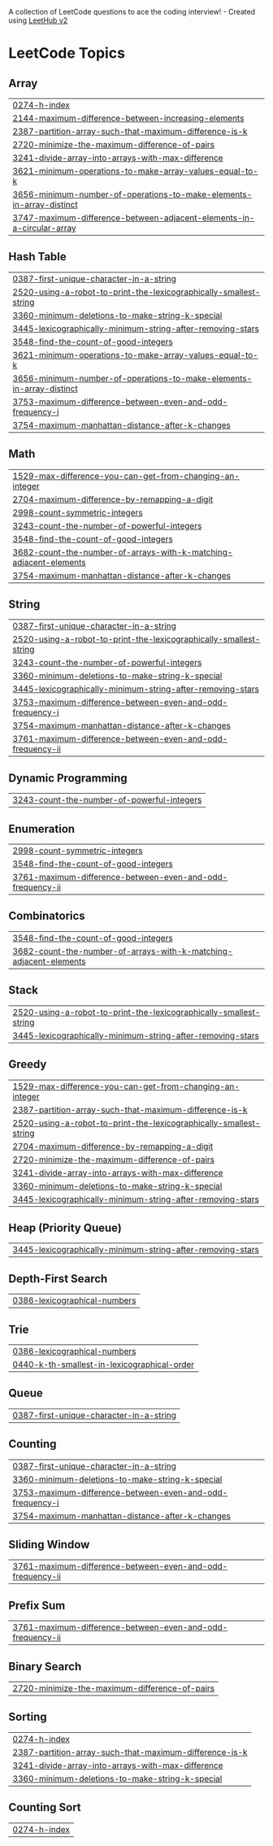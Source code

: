 A collection of LeetCode questions to ace the coding interview! - Created using [LeetHub v2](https://github.com/arunbhardwaj/LeetHub-2.0)
<!---LeetCode Topics Start-->
# LeetCode Topics
## Array
|  |
| ------- |
| [0274-h-index](https://github.com/Pawan-Pandey1/Leetcode-Daily-Questions/tree/master/0274-h-index) |
| [2144-maximum-difference-between-increasing-elements](https://github.com/Pawan-Pandey1/Leetcode-Daily-Questions/tree/master/2144-maximum-difference-between-increasing-elements) |
| [2387-partition-array-such-that-maximum-difference-is-k](https://github.com/Pawan-Pandey1/Leetcode-Daily-Questions/tree/master/2387-partition-array-such-that-maximum-difference-is-k) |
| [2720-minimize-the-maximum-difference-of-pairs](https://github.com/Pawan-Pandey1/Leetcode-Daily-Questions/tree/master/2720-minimize-the-maximum-difference-of-pairs) |
| [3241-divide-array-into-arrays-with-max-difference](https://github.com/Pawan-Pandey1/Leetcode-Daily-Questions/tree/master/3241-divide-array-into-arrays-with-max-difference) |
| [3621-minimum-operations-to-make-array-values-equal-to-k](https://github.com/Pawan-Pandey1/Leetcode-Daily-Questions/tree/master/3621-minimum-operations-to-make-array-values-equal-to-k) |
| [3656-minimum-number-of-operations-to-make-elements-in-array-distinct](https://github.com/Pawan-Pandey1/Leetcode-Daily-Questions/tree/master/3656-minimum-number-of-operations-to-make-elements-in-array-distinct) |
| [3747-maximum-difference-between-adjacent-elements-in-a-circular-array](https://github.com/Pawan-Pandey1/Leetcode-Daily-Questions/tree/master/3747-maximum-difference-between-adjacent-elements-in-a-circular-array) |
## Hash Table
|  |
| ------- |
| [0387-first-unique-character-in-a-string](https://github.com/Pawan-Pandey1/Leetcode-Daily-Questions/tree/master/0387-first-unique-character-in-a-string) |
| [2520-using-a-robot-to-print-the-lexicographically-smallest-string](https://github.com/Pawan-Pandey1/Leetcode-Daily-Questions/tree/master/2520-using-a-robot-to-print-the-lexicographically-smallest-string) |
| [3360-minimum-deletions-to-make-string-k-special](https://github.com/Pawan-Pandey1/Leetcode-Daily-Questions/tree/master/3360-minimum-deletions-to-make-string-k-special) |
| [3445-lexicographically-minimum-string-after-removing-stars](https://github.com/Pawan-Pandey1/Leetcode-Daily-Questions/tree/master/3445-lexicographically-minimum-string-after-removing-stars) |
| [3548-find-the-count-of-good-integers](https://github.com/Pawan-Pandey1/Leetcode-Daily-Questions/tree/master/3548-find-the-count-of-good-integers) |
| [3621-minimum-operations-to-make-array-values-equal-to-k](https://github.com/Pawan-Pandey1/Leetcode-Daily-Questions/tree/master/3621-minimum-operations-to-make-array-values-equal-to-k) |
| [3656-minimum-number-of-operations-to-make-elements-in-array-distinct](https://github.com/Pawan-Pandey1/Leetcode-Daily-Questions/tree/master/3656-minimum-number-of-operations-to-make-elements-in-array-distinct) |
| [3753-maximum-difference-between-even-and-odd-frequency-i](https://github.com/Pawan-Pandey1/Leetcode-Daily-Questions/tree/master/3753-maximum-difference-between-even-and-odd-frequency-i) |
| [3754-maximum-manhattan-distance-after-k-changes](https://github.com/Pawan-Pandey1/Leetcode-Daily-Questions/tree/master/3754-maximum-manhattan-distance-after-k-changes) |
## Math
|  |
| ------- |
| [1529-max-difference-you-can-get-from-changing-an-integer](https://github.com/Pawan-Pandey1/Leetcode-Daily-Questions/tree/master/1529-max-difference-you-can-get-from-changing-an-integer) |
| [2704-maximum-difference-by-remapping-a-digit](https://github.com/Pawan-Pandey1/Leetcode-Daily-Questions/tree/master/2704-maximum-difference-by-remapping-a-digit) |
| [2998-count-symmetric-integers](https://github.com/Pawan-Pandey1/Leetcode-Daily-Questions/tree/master/2998-count-symmetric-integers) |
| [3243-count-the-number-of-powerful-integers](https://github.com/Pawan-Pandey1/Leetcode-Daily-Questions/tree/master/3243-count-the-number-of-powerful-integers) |
| [3548-find-the-count-of-good-integers](https://github.com/Pawan-Pandey1/Leetcode-Daily-Questions/tree/master/3548-find-the-count-of-good-integers) |
| [3682-count-the-number-of-arrays-with-k-matching-adjacent-elements](https://github.com/Pawan-Pandey1/Leetcode-Daily-Questions/tree/master/3682-count-the-number-of-arrays-with-k-matching-adjacent-elements) |
| [3754-maximum-manhattan-distance-after-k-changes](https://github.com/Pawan-Pandey1/Leetcode-Daily-Questions/tree/master/3754-maximum-manhattan-distance-after-k-changes) |
## String
|  |
| ------- |
| [0387-first-unique-character-in-a-string](https://github.com/Pawan-Pandey1/Leetcode-Daily-Questions/tree/master/0387-first-unique-character-in-a-string) |
| [2520-using-a-robot-to-print-the-lexicographically-smallest-string](https://github.com/Pawan-Pandey1/Leetcode-Daily-Questions/tree/master/2520-using-a-robot-to-print-the-lexicographically-smallest-string) |
| [3243-count-the-number-of-powerful-integers](https://github.com/Pawan-Pandey1/Leetcode-Daily-Questions/tree/master/3243-count-the-number-of-powerful-integers) |
| [3360-minimum-deletions-to-make-string-k-special](https://github.com/Pawan-Pandey1/Leetcode-Daily-Questions/tree/master/3360-minimum-deletions-to-make-string-k-special) |
| [3445-lexicographically-minimum-string-after-removing-stars](https://github.com/Pawan-Pandey1/Leetcode-Daily-Questions/tree/master/3445-lexicographically-minimum-string-after-removing-stars) |
| [3753-maximum-difference-between-even-and-odd-frequency-i](https://github.com/Pawan-Pandey1/Leetcode-Daily-Questions/tree/master/3753-maximum-difference-between-even-and-odd-frequency-i) |
| [3754-maximum-manhattan-distance-after-k-changes](https://github.com/Pawan-Pandey1/Leetcode-Daily-Questions/tree/master/3754-maximum-manhattan-distance-after-k-changes) |
| [3761-maximum-difference-between-even-and-odd-frequency-ii](https://github.com/Pawan-Pandey1/Leetcode-Daily-Questions/tree/master/3761-maximum-difference-between-even-and-odd-frequency-ii) |
## Dynamic Programming
|  |
| ------- |
| [3243-count-the-number-of-powerful-integers](https://github.com/Pawan-Pandey1/Leetcode-Daily-Questions/tree/master/3243-count-the-number-of-powerful-integers) |
## Enumeration
|  |
| ------- |
| [2998-count-symmetric-integers](https://github.com/Pawan-Pandey1/Leetcode-Daily-Questions/tree/master/2998-count-symmetric-integers) |
| [3548-find-the-count-of-good-integers](https://github.com/Pawan-Pandey1/Leetcode-Daily-Questions/tree/master/3548-find-the-count-of-good-integers) |
| [3761-maximum-difference-between-even-and-odd-frequency-ii](https://github.com/Pawan-Pandey1/Leetcode-Daily-Questions/tree/master/3761-maximum-difference-between-even-and-odd-frequency-ii) |
## Combinatorics
|  |
| ------- |
| [3548-find-the-count-of-good-integers](https://github.com/Pawan-Pandey1/Leetcode-Daily-Questions/tree/master/3548-find-the-count-of-good-integers) |
| [3682-count-the-number-of-arrays-with-k-matching-adjacent-elements](https://github.com/Pawan-Pandey1/Leetcode-Daily-Questions/tree/master/3682-count-the-number-of-arrays-with-k-matching-adjacent-elements) |
## Stack
|  |
| ------- |
| [2520-using-a-robot-to-print-the-lexicographically-smallest-string](https://github.com/Pawan-Pandey1/Leetcode-Daily-Questions/tree/master/2520-using-a-robot-to-print-the-lexicographically-smallest-string) |
| [3445-lexicographically-minimum-string-after-removing-stars](https://github.com/Pawan-Pandey1/Leetcode-Daily-Questions/tree/master/3445-lexicographically-minimum-string-after-removing-stars) |
## Greedy
|  |
| ------- |
| [1529-max-difference-you-can-get-from-changing-an-integer](https://github.com/Pawan-Pandey1/Leetcode-Daily-Questions/tree/master/1529-max-difference-you-can-get-from-changing-an-integer) |
| [2387-partition-array-such-that-maximum-difference-is-k](https://github.com/Pawan-Pandey1/Leetcode-Daily-Questions/tree/master/2387-partition-array-such-that-maximum-difference-is-k) |
| [2520-using-a-robot-to-print-the-lexicographically-smallest-string](https://github.com/Pawan-Pandey1/Leetcode-Daily-Questions/tree/master/2520-using-a-robot-to-print-the-lexicographically-smallest-string) |
| [2704-maximum-difference-by-remapping-a-digit](https://github.com/Pawan-Pandey1/Leetcode-Daily-Questions/tree/master/2704-maximum-difference-by-remapping-a-digit) |
| [2720-minimize-the-maximum-difference-of-pairs](https://github.com/Pawan-Pandey1/Leetcode-Daily-Questions/tree/master/2720-minimize-the-maximum-difference-of-pairs) |
| [3241-divide-array-into-arrays-with-max-difference](https://github.com/Pawan-Pandey1/Leetcode-Daily-Questions/tree/master/3241-divide-array-into-arrays-with-max-difference) |
| [3360-minimum-deletions-to-make-string-k-special](https://github.com/Pawan-Pandey1/Leetcode-Daily-Questions/tree/master/3360-minimum-deletions-to-make-string-k-special) |
| [3445-lexicographically-minimum-string-after-removing-stars](https://github.com/Pawan-Pandey1/Leetcode-Daily-Questions/tree/master/3445-lexicographically-minimum-string-after-removing-stars) |
## Heap (Priority Queue)
|  |
| ------- |
| [3445-lexicographically-minimum-string-after-removing-stars](https://github.com/Pawan-Pandey1/Leetcode-Daily-Questions/tree/master/3445-lexicographically-minimum-string-after-removing-stars) |
## Depth-First Search
|  |
| ------- |
| [0386-lexicographical-numbers](https://github.com/Pawan-Pandey1/Leetcode-Daily-Questions/tree/master/0386-lexicographical-numbers) |
## Trie
|  |
| ------- |
| [0386-lexicographical-numbers](https://github.com/Pawan-Pandey1/Leetcode-Daily-Questions/tree/master/0386-lexicographical-numbers) |
| [0440-k-th-smallest-in-lexicographical-order](https://github.com/Pawan-Pandey1/Leetcode-Daily-Questions/tree/master/0440-k-th-smallest-in-lexicographical-order) |
## Queue
|  |
| ------- |
| [0387-first-unique-character-in-a-string](https://github.com/Pawan-Pandey1/Leetcode-Daily-Questions/tree/master/0387-first-unique-character-in-a-string) |
## Counting
|  |
| ------- |
| [0387-first-unique-character-in-a-string](https://github.com/Pawan-Pandey1/Leetcode-Daily-Questions/tree/master/0387-first-unique-character-in-a-string) |
| [3360-minimum-deletions-to-make-string-k-special](https://github.com/Pawan-Pandey1/Leetcode-Daily-Questions/tree/master/3360-minimum-deletions-to-make-string-k-special) |
| [3753-maximum-difference-between-even-and-odd-frequency-i](https://github.com/Pawan-Pandey1/Leetcode-Daily-Questions/tree/master/3753-maximum-difference-between-even-and-odd-frequency-i) |
| [3754-maximum-manhattan-distance-after-k-changes](https://github.com/Pawan-Pandey1/Leetcode-Daily-Questions/tree/master/3754-maximum-manhattan-distance-after-k-changes) |
## Sliding Window
|  |
| ------- |
| [3761-maximum-difference-between-even-and-odd-frequency-ii](https://github.com/Pawan-Pandey1/Leetcode-Daily-Questions/tree/master/3761-maximum-difference-between-even-and-odd-frequency-ii) |
## Prefix Sum
|  |
| ------- |
| [3761-maximum-difference-between-even-and-odd-frequency-ii](https://github.com/Pawan-Pandey1/Leetcode-Daily-Questions/tree/master/3761-maximum-difference-between-even-and-odd-frequency-ii) |
## Binary Search
|  |
| ------- |
| [2720-minimize-the-maximum-difference-of-pairs](https://github.com/Pawan-Pandey1/Leetcode-Daily-Questions/tree/master/2720-minimize-the-maximum-difference-of-pairs) |
## Sorting
|  |
| ------- |
| [0274-h-index](https://github.com/Pawan-Pandey1/Leetcode-Daily-Questions/tree/master/0274-h-index) |
| [2387-partition-array-such-that-maximum-difference-is-k](https://github.com/Pawan-Pandey1/Leetcode-Daily-Questions/tree/master/2387-partition-array-such-that-maximum-difference-is-k) |
| [3241-divide-array-into-arrays-with-max-difference](https://github.com/Pawan-Pandey1/Leetcode-Daily-Questions/tree/master/3241-divide-array-into-arrays-with-max-difference) |
| [3360-minimum-deletions-to-make-string-k-special](https://github.com/Pawan-Pandey1/Leetcode-Daily-Questions/tree/master/3360-minimum-deletions-to-make-string-k-special) |
## Counting Sort
|  |
| ------- |
| [0274-h-index](https://github.com/Pawan-Pandey1/Leetcode-Daily-Questions/tree/master/0274-h-index) |
<!---LeetCode Topics End-->